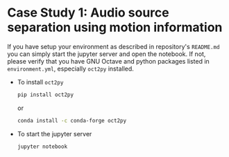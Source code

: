 # Case Study 1: Audio source separation using motion information

If you have setup your environment as described in repository's ```README.md``` you can simply start the jupyter server and open the notebook. If not, please verify that you have GNU Octave and python packages listed in ```environment.yml```, especially ```oct2py``` installed.
   - To install ```oct2py```
      ```sh
      pip install oct2py
      ```
      or
      ```sh
      conda install -c conda-forge oct2py
      ```
      
   - To start the jupyter server
      ```sh
      jupyter notebook
      ```
